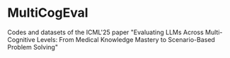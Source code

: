 # MultiCogEval
Codes and datasets of the ICML'25 paper "Evaluating LLMs Across Multi-Cognitive Levels: From Medical Knowledge Mastery to Scenario-Based Problem Solving"
